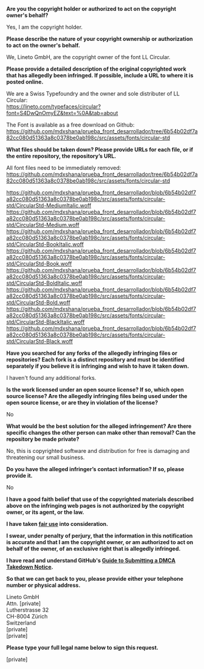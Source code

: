 **Are you the copyright holder or authorized to act on the copyright owner's behalf?**

Yes, I am the copyright holder.

**Please describe the nature of your copyright ownership or authorization to act on the owner's behalf.**

We, Lineto GmbH, are the copyright owner of the font LL Circular.

**Please provide a detailed description of the original copyrighted work that has allegedly been infringed. If possible, include a URL to where it is posted online.**

We are a Swiss Typefoundry and the owner and sole distributer of LL Circular:  
https://lineto.com/typefaces/circular?font=S4DwQnOmyEZ&text=%0A&tab=about

The Font is available as a free download on Github:  
https://github.com/mdxshana/prueba_front_desarrollador/tree/6b54b02df7a82cc080d51363a8c0378be0ab198c/src/assets/fonts/circular-std

**What files should be taken down? Please provide URLs for each file, or if the entire repository, the repository’s URL.**

All font files need to be immediately removed:  
https://github.com/mdxshana/prueba_front_desarrollador/tree/6b54b02df7a82cc080d51363a8c0378be0ab198c/src/assets/fonts/circular-std

https://github.com/mdxshana/prueba_front_desarrollador/blob/6b54b02df7a82cc080d51363a8c0378be0ab198c/src/assets/fonts/circular-std/CircularStd-MediumItalic.woff  
https://github.com/mdxshana/prueba_front_desarrollador/blob/6b54b02df7a82cc080d51363a8c0378be0ab198c/src/assets/fonts/circular-std/CircularStd-Medium.woff  
https://github.com/mdxshana/prueba_front_desarrollador/blob/6b54b02df7a82cc080d51363a8c0378be0ab198c/src/assets/fonts/circular-std/CircularStd-BookItalic.woff  
https://github.com/mdxshana/prueba_front_desarrollador/blob/6b54b02df7a82cc080d51363a8c0378be0ab198c/src/assets/fonts/circular-std/CircularStd-Book.woff  
https://github.com/mdxshana/prueba_front_desarrollador/blob/6b54b02df7a82cc080d51363a8c0378be0ab198c/src/assets/fonts/circular-std/CircularStd-BoldItalic.woff  
https://github.com/mdxshana/prueba_front_desarrollador/blob/6b54b02df7a82cc080d51363a8c0378be0ab198c/src/assets/fonts/circular-std/CircularStd-Bold.woff  
https://github.com/mdxshana/prueba_front_desarrollador/blob/6b54b02df7a82cc080d51363a8c0378be0ab198c/src/assets/fonts/circular-std/CircularStd-BlackItalic.woff  
https://github.com/mdxshana/prueba_front_desarrollador/blob/6b54b02df7a82cc080d51363a8c0378be0ab198c/src/assets/fonts/circular-std/CircularStd-Black.woff

**Have you searched for any forks of the allegedly infringing files or repositories? Each fork is a distinct repository and must be identified separately if you believe it is infringing and wish to have it taken down.**

I haven't found any additional forks.

**Is the work licensed under an open source license? If so, which open source license? Are the allegedly infringing files being used under the open source license, or are they in violation of the license?**

No

**What would be the best solution for the alleged infringement? Are there specific changes the other person can make other than removal? Can the repository be made private?**

No, this is copyrighted software and distribution for free is damaging and threatening our small business.

**Do you have the alleged infringer’s contact information? If so, please provide it.**

No

**I have a good faith belief that use of the copyrighted materials described above on the infringing web pages is not authorized by the copyright owner, or its agent, or the law.**

**I have taken <a href="https://www.lumendatabase.org/topics/22">fair use</a> into consideration.**

**I swear, under penalty of perjury, that the information in this notification is accurate and that I am the copyright owner, or am authorized to act on behalf of the owner, of an exclusive right that is allegedly infringed.**

**I have read and understand GitHub's <a href="https://docs.github.com/articles/guide-to-submitting-a-dmca-takedown-notice/">Guide to Submitting a DMCA Takedown Notice</a>.**

**So that we can get back to you, please provide either your telephone number or physical address.**

Lineto GmbH  
Attn. [private]  
Lutherstrasse 32  
CH-8004 Zürich  
Switzerland  
[private]  
[private]

**Please type your full legal name below to sign this request.**

[private]
